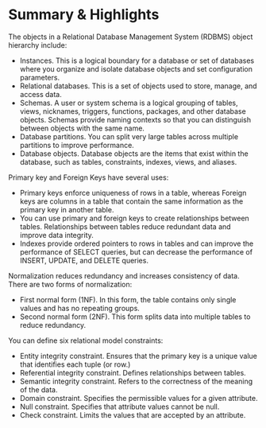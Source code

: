 # Summary & Highlights

The objects in a Relational Database Management System (RDBMS) object hierarchy include:
- Instances. This is a logical boundary for a database or set of databases where you organize and isolate database objects and set configuration parameters.
- Relational databases. This is a set of objects used to store, manage, and access data.
- Schemas. A user or system schema is a logical grouping of tables, views, nicknames, triggers, functions, packages, and other database objects. Schemas provide naming contexts so that you can distinguish between objects with the same name.
- Database partitions. You can split very large tables across multiple partitions to improve performance.
- Database objects. Database objects are the items that exist within the database, such as tables, constraints, indexes, views, and aliases.

Primary key and Foreign Keys have several uses:
- Primary keys enforce uniqueness of rows in a table, whereas Foreign keys are columns in a table that contain the same information as the primary key in another table.
- You can use primary and foreign keys to create relationships between tables. Relationships between tables reduce redundant data and improve data integrity. 
- Indexes provide ordered pointers to rows in tables and can improve the performance of SELECT queries, but can decrease the performance of INSERT, UPDATE, and DELETE queries.

Normalization reduces redundancy and increases consistency of data. There are two forms of normalization:
- First normal form (1NF). In this form, the table contains only single values and has no repeating groups.
- Second normal form (2NF). This form splits data into multiple tables to reduce redundancy.

You can define six relational model constraints:
- Entity integrity constraint. Ensures that the primary key is a unique value that identifies each tuple (or row.)
- Referential integrity constraint. Defines relationships between tables.
- Semantic integrity constraint. Refers to the correctness of the meaning of the data.
- Domain constraint. Specifies the permissible values for a given attribute.
- Null constraint. Specifies that attribute values cannot be null.
- Check constraint. Limits the values that are accepted by an attribute.
